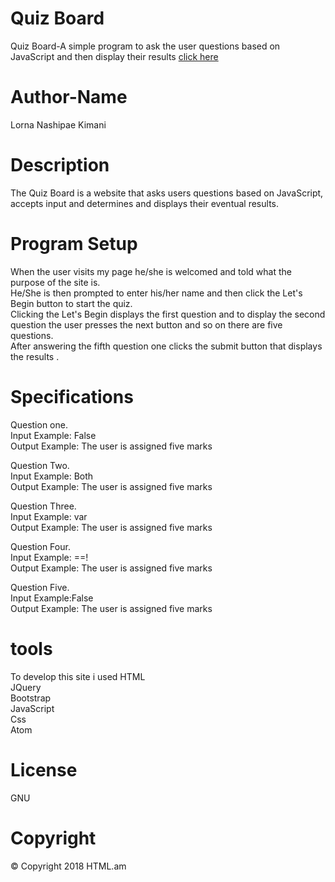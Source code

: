 
# Quiz Board
Quiz Board-A simple program to ask the user questions based on JavaScript and then display their results <a href="https://lornakimani62.github.io/Quiz-Board/ ">click here</a>

# Author-Name
Lorna Nashipae Kimani
 
# Description
The Quiz Board is a website that asks users questions based on JavaScript, accepts input and determines and displays their eventual results.

# Program Setup
When the user visits my page he/she is welcomed and told what the purpose of the site is.<br>
He/She is then prompted to enter his/her name and then click the Let's Begin button to start the quiz.<br>
Clicking the Let's Begin displays the first question and to display the second question the user presses the next button and so on there are five questions.<br>
After answering the fifth question one clicks the submit button that displays the results .<br>

# Specifications
Question one.<br>
Input Example: False<br>
Output Example: The user is assigned five marks<br>

Question Two.<br>
Input Example: Both<br>
Output Example: The user is assigned five marks<br>

Question Three.<br>
Input Example: var<br>
Output Example: The user is assigned five marks<br>

Question Four.<br>
Input Example: ==!<br>
Output Example: The user is assigned five marks<br>

Question Five.<br>
Input Example:False<br>
Output Example: The user is assigned five marks<br>


# tools
To develop this site i used 
HTML<br>
JQuery<br>
Bootstrap<br>
JavaScript<br>
Css<br>
Atom<br>

# License
GNU<br>

# Copyright
<footer>&copy; Copyright 2018 HTML.am</footer>

